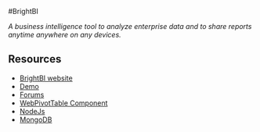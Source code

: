#BrightBI

*A business intelligence tool to analyze enterprise data and to share reports 
anytime anywhere on any devices.*


## Resources

* [BrightBI website](http://brightbi.net/)
* [Demo](http://bi2.io) 
* [Forums](http://brightsea.ca/forum) 
* [WebPivotTable Component](http://webpivottable.com)
* [NodeJs](http://nodejs.org)
* [MongoDB](http://mongodb.org)


